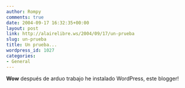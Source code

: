 ```yaml
---
author: Rompy
comments: true
date: 2004-09-17 16:32:35+00:00
layout: post
link: http://alairelibre.ws/2004/09/17/un-prueba
slug: un-prueba
title: Un prueba...
wordpress_id: 1027
categories:
- General
---
```


**Wow**  después de arduo trabajo he instalado WordPress, este blogger!
